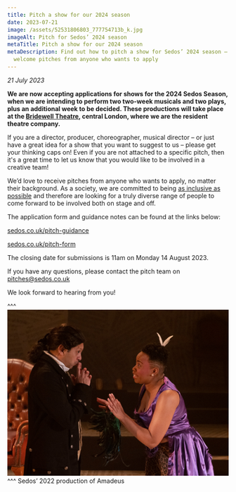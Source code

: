 ```yaml
---
title: Pitch a show for our 2024 season
date: 2023-07-21
image: /assets/52531806803_777754713b_k.jpg
imageAlt: Pitch for Sedos’ 2024 season
metaTitle: Pitch a show for our 2024 season
metaDescription: Find out how to pitch a show for Sedos’ 2024 season – we
  welcome pitches from anyone who wants to apply
---
```

*21 July 2023*

**We are now accepting applications for shows for the 2024 Sedos Season, when we are intending to perform two two-week musicals and two plays, plus an additional week to be decided. These productions will take place at the [Bridewell Theatre](https://sedos.co.uk/venues/bridewell), central London, where we are the resident theatre company.**

If you are a director, producer, choreographer, musical director – or just have a great idea for a show that you want to suggest to us – please get your thinking caps on! Even if you are not attached to a specific pitch, then it's a great time to let us know that you would like to be involved in a creative team!

We’d love to receive pitches from anyone who wants to apply, no matter their background. As a society, we are committed to being [as inclusive as possible](https://www.sedos.co.uk/about/diversity-and-inclusion) and therefore are looking for a truly diverse range of people to come forward to be involved both on stage and off.

The application form and guidance notes can be found at the links below:

[sedos.co.uk/pitch-guidance](https://www.sedos.co.uk/pitch-guidance)

[sedos.co.uk/pitch-form](https://www.sedos.co.uk/pitch-form)

The closing date for submissions is 11am on Monday 14 August 2023.

If you have any questions, please contact the pitch team on [pitches@sedos.co.uk](mailto:pitches@sedos.co.uk)

We look forward to hearing from you!

^^^
![Pitch for Sedos’ 2024 season](/assets/52531806803_777754713b_k.jpg)
^^^ Sedos’ 2022 production of Amadeus